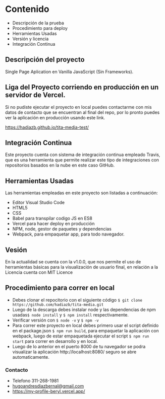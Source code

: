 # Contenido

- Descripción de la prueba
- Procedimiento para deploy
- Herramientas Usadas
- Versión y licencia
- Integración Continua

## Descripción del proyecto

Single Page Aplication en Vanilla JavaScript (Sin Frameworks).

## Liga del Proyecto corriendo en producción en un servidor de Vercel.

Si no pudiste ejecutar el proyecto en local puedes contactarme con mis datos de contacto que se encuentran al final del repo, por lo pronto puedes ver la aplicación en producción usando este link.

https://hadiazb.github.io/tita-media-test/

## Integración Continua

Este proyecto cuenta con sistema de integración continua empleado Travis, que es una herramienta que permite realizar este tipo de integraciones con repositorios basados en la nube en este caso GitHub.

## Herramientas Usadas

Las herramientas empleadas en este proyecto son listadas a continuación:

- Editor Visual Studio Code
- HTML5
- CSS
- Babel para transpilar codigo JS en ES8
- Vercel para hacer deploy en producción
- NPM, node, gestor de paquetes y dependencias
- Webpack, para empaquetar app, para todo navegador.

## Vesión

En la actualidad se cuenta con la v1.0.0, que nos permite el uso de herramientas básicas para la visualización de usuario final, en relación a la Licencia cuenta con MIT Licence

## Procedimiento para correr en local

- Debes clonar el repocitorio con el siguiente código `$ git clone https://github.com/hadiazb/tita-media.git`
- Luego de la descarga debes instalar node y las dependencias de npm usadas`$ node install` y `$ npm install` respectivamente.
- Verificar versión con `$ node -v` y `$ npm -v`
- Para correr este proyecto en local debes primero usar el script definido en el package.json `$ npm run build`, para empaquetar la aplicación con webpack, luego de estar empaquetada ejecutar el script `$ npm run start` para correr en desarrollo y en local.
- Luego de lo anterior en el puerto 8000 de tu navegador se podra visualizar la aplicación http://localhost:8080/ seguro se abre automaticamente.

### Contacto

- Telefono 311-268-1981
- <hugoandresdiazbernal@gmail.com>
- https://my-profile-beryl.vercel.app/
